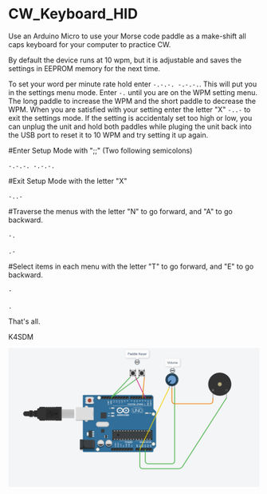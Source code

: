 # CW_Keyboard_HID
Use an Arduino Micro to use your Morse code paddle as a make-shift all caps keyboard for your computer to practice CW.

By default the device runs at 10 wpm, but it is adjustable and saves the settings in EEPROM memory for the next time.

To set your word per minute rate hold enter ``` -.-.-. -.-.-. ```.  This will put you in the settings menu mode.  Enter ``` -. ``` until you are on the WPM setting menu.  The long paddle to increase the WPM and the short paddle to decrease the WPM.  When you are satisfied with your setting enter the letter "X" ``` -..- ``` to exit the settings mode.  If the setting is accidentaly set too high or low, you can unplug the unit and hold both paddles while pluging the unit back into the USB port to reset it to 10 WPM and try setting it up again.

#Enter Setup Mode with ";;" (Two following semicolons)
```
-.-.-. -.-.-.
```

#Exit Setup Mode with the letter "X"

```
-..-
```

#Traverse the menus with the letter "N" to go forward, and "A" to go backward.

```
-.

.-

```

#Select items in each menu with the letter "T" to go forward, and "E" to go backward.

```
-

.

```
That's all.

K4SDM



![](https://github.com/busysteve/CW_Keyboard_HID/blob/main/CW_Keyboard_HID_Diagram.png)


